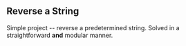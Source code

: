 ## Reverse a String

Simple project -- reverse a predetermined string. Solved in a straightforward **and** modular manner.